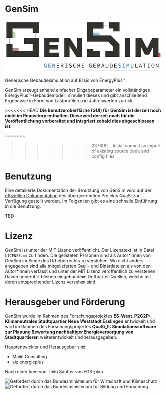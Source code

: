 # GenSim
![GenSim](docs/logo_gensim.jpg "GenSim")

Generische Gebäudesimulation auf Basis von EnergyPlus™.

GenSim erzeugt anhand einfacher Eingabeparameter ein vollständiges EnergyPlus™-Gebäudemodell, simuliert dieses und gibt anschließend Ergebnisse in Form von Lastprofilen und Jahreswerten zurück.

<<<<<<< HEAD
**Die Benutzeroberfläche (GUI) für GenSim ist derzeit noch nicht im Repository enthalten. Diese wird derzeit noch für die Veröffentlichung vorbereitet und integriert sobald dies abgeschlossen ist.**

=======
>>>>>>> 2376f6f... Initial commit as import of existing source code and config files.
# Benutzung
Eine detailierte Dokumentation der Benutzung von GenSim wird auf der [offiziellen Dokumentation](https://quasi-software.readthedocs.io/en/latest/) des übergeordneten Projekts QuaSi zur Verfügung gestellt werden. Im Folgenden gibt es eine schnelle Einführung in die Benutzung.

TBD

# Lizenz
GenSim ist unter der MIT Lizenz veröffentlicht. Der Lizenztext ist in Datei `LICENSE.md` zu finden. Die gelisteten Personen sind als Autor\*innen von GenSim im Sinne des Urheberrechts zu verstehen. Wo nicht anders angegeben sind alle mitgelieferten Quell- und Binärdateien als von den Autor\*innen verfasst und unter der MIT Lizenz veröffentlich zu verstehen. Davon unberührt bleiben eingebundene Drittpartei-Quellen, welche mit deren entsprechender Lizenz versehen sind.

# Herausgeber und Förderung
GenSim wurde im Rahmen des Forschungsprojektes **ES-West_P2G2P: Klimaneutrales Stadtquartier Neue Weststadt Esslingen** entwickelt und wird im Rahmen des Forschungsprojektes **QuaSi_II: Simulationssoftware zur Planung Bewertung nachhaltiger Energieversorgung von Stadtquartieren** weiterentwickelt und herausgegeben.

Hauptentwickler und Herausgeber sind:
* Maile Consulting
* siz energieplus

Nach einer Idee von Thilo Sautter von EGS-plan.

![Gefördert durch das Bundesministerium für Wirtschaft und Klimaschutz](docs/f%C3%B6rderung_bmwk.png "Gefördert durch das Bundesministerium für Wirtschaft und Klimaschutz")
![Gefördert durch das Bundesministerium für Bildung und Forschung](docs/f%C3%B6rderung_bmbf.png "Gefördert durch das Bundesministerium für Bildung und Forschung")
